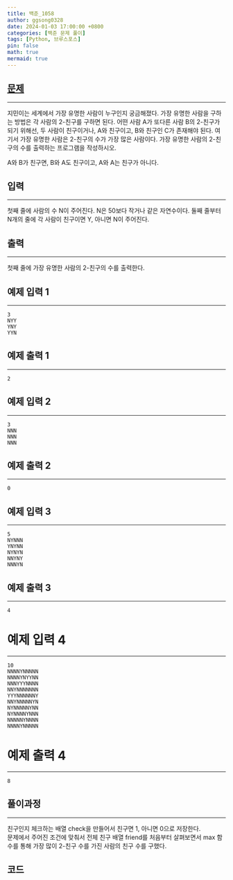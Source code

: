 ```yaml
---
title: 백준_1058
author: ggsong0328
date: 2024-01-03 17:00:00 +0800
categories: [백준 문제 풀이]
tags: [Python, 브루스포스]
pin: false
math: true
mermaid: true
---
```


## **[문제](https://www.acmicpc.net/problem/1058)**

---

지민이는 세계에서 가장 유명한 사람이 누구인지 궁금해졌다. 가장 유명한 사람을 구하는 방법은 각 사람의 2-친구를 구하면 된다. 어떤 사람 A가 또다른 사람 B의 2-친구가 되기 위해선, 두 사람이 친구이거나, A와 친구이고, B와 친구인 C가 존재해야 된다. 여기서 가장 유명한 사람은 2-친구의 수가 가장 많은 사람이다. 가장 유명한 사람의 2-친구의 수를 출력하는 프로그램을 작성하시오.

A와 B가 친구면, B와 A도 친구이고, A와 A는 친구가 아니다.

## **입력**

---

첫째 줄에 사람의 수 N이 주어진다. N은 50보다 작거나 같은 자연수이다. 둘째 줄부터 N개의 줄에 각 사람이 친구이면 Y, 아니면 N이 주어진다.

## **출력**

---

첫째 줄에 가장 유명한 사람의 2-친구의 수를 출력한다.

## 예제 입력 1

---

    3
    NYY
    YNY
    YYN

## 예제 출력 1

---

    2

## 예제 입력 2

---

    3
    NNN
    NNN
    NNN

## 예제 출력 2

---

    0

## 예제 입력 3

---

    5
    NYNNN
    YNYNN
    NYNYN
    NNYNY
    NNNYN

## 예제 출력 3

---

    4

# 예제 입력 4

---

    10
    NNNNYNNNNN
    NNNNYNYYNN
    NNNYYYNNNN
    NNYNNNNNNN
    YYYNNNNNNY
    NNYNNNNNYN
    NYNNNNNYNN
    NYNNNNYNNN
    NNNNNYNNNN
    NNNNYNNNNN

# 예제 출력 4

---

    8

## **풀이과정**

---

친구인지 체크하는 배열 check을 만들어서 친구면 1, 아니면 0으로 저장한다. <br>
문제에서 주어진 조건에 맞춰서 전체 친구 배열 friend를 처음부터 살펴보면서 max 함수를 통해 가장 많이 2-친구 수를 가진 사람의 친구 수를 구했다.

## **코드**

<script src="https://gist.github.com/ggsong0328/f94e079c65c328378a71362c875e809c.js"></script>

